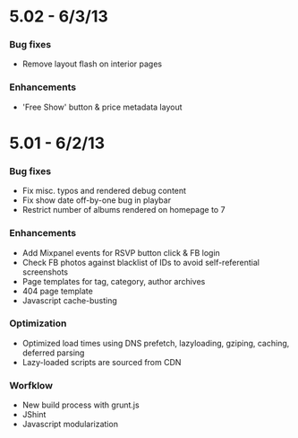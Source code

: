 # 5.02 - 6/3/13
### Bug fixes
- Remove layout flash on interior pages

### Enhancements
- 'Free Show' button & price metadata layout


# 5.01 - 6/2/13

### Bug fixes
- Fix misc. typos and rendered debug content
- Fix show date off-by-one bug in playbar
- Restrict number of albums rendered on homepage to 7

### Enhancements
- Add Mixpanel events for RSVP button click & FB login
- Check FB photos against blacklist of IDs to avoid self-referential screenshots
- Page templates for tag, category, author archives
- 404 page template
- Javascript cache-busting

### Optimization
- Optimized load times using DNS prefetch, lazyloading, gziping, caching, deferred parsing
- Lazy-loaded scripts are sourced from CDN


### Worfklow
- New build process with grunt.js
- JShint
- Javascript modularization